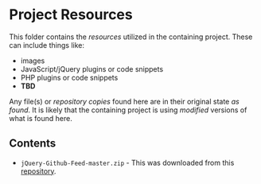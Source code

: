 # Project Resources

This folder contains the *resources* utilized in the containing project. These can include things like:

* images 
* JavaScript/jQuery plugins or code snippets
* PHP plugins or code snippets
* **TBD**

Any file(s) or *repository copies* found here are in their original state *as found*. It is likely that the containing project is using *modified* versions of what is found here.

## Contents

* `jQuery-Github-Feed-master.zip` - This was downloaded from this [repository](<https://github.com/bachors/jQuery-Github-Feed>).


